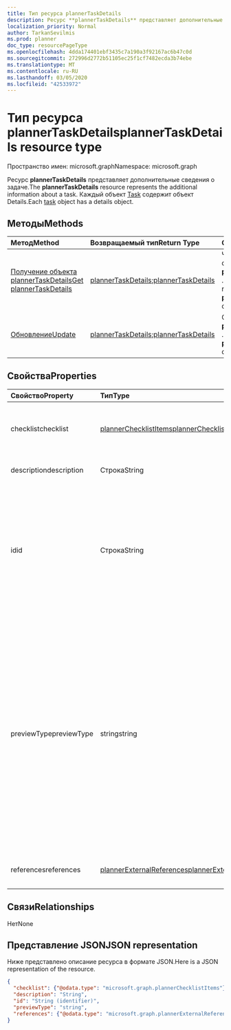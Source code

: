 ```yaml
---
title: Тип ресурса plannerTaskDetails
description: Ресурс **plannerTaskDetails** представляет дополнительные сведения о задаче. Каждый объект Task содержит объект Details.
localization_priority: Normal
author: TarkanSevilmis
ms.prod: planner
doc_type: resourcePageType
ms.openlocfilehash: 4dda174401ebf3435c7a190a3f92167ac6b47c0d
ms.sourcegitcommit: 272996d2772b51105ec25f1cf7482ecda3b74ebe
ms.translationtype: MT
ms.contentlocale: ru-RU
ms.lasthandoff: 03/05/2020
ms.locfileid: "42533972"
---
```

# <a name="plannertaskdetails-resource-type"></a><span data-ttu-id="364e2-104">Тип ресурса plannerTaskDetails</span><span class="sxs-lookup"><span data-stu-id="364e2-104">plannerTaskDetails resource type</span></span>

<span data-ttu-id="364e2-105">Пространство имен: microsoft.graph</span><span class="sxs-lookup"><span data-stu-id="364e2-105">Namespace: microsoft.graph</span></span>

<span data-ttu-id="364e2-106">Ресурс **plannerTaskDetails** представляет дополнительные сведения о задаче.</span><span class="sxs-lookup"><span data-stu-id="364e2-106">The **plannerTaskDetails** resource represents the additional information about a task.</span></span> <span data-ttu-id="364e2-107">Каждый объект [Task](plannertask.md) содержит объект Details.</span><span class="sxs-lookup"><span data-stu-id="364e2-107">Each [task](plannertask.md) object has a details object.</span></span>


## <a name="methods"></a><span data-ttu-id="364e2-108">Методы</span><span class="sxs-lookup"><span data-stu-id="364e2-108">Methods</span></span>

| <span data-ttu-id="364e2-109">Метод</span><span class="sxs-lookup"><span data-stu-id="364e2-109">Method</span></span>           | <span data-ttu-id="364e2-110">Возвращаемый тип</span><span class="sxs-lookup"><span data-stu-id="364e2-110">Return Type</span></span>    |<span data-ttu-id="364e2-111">Описание</span><span class="sxs-lookup"><span data-stu-id="364e2-111">Description</span></span>|
|:---------------|:--------|:----------|
|[<span data-ttu-id="364e2-112">Получение объекта plannerTaskDetails</span><span class="sxs-lookup"><span data-stu-id="364e2-112">Get plannerTaskDetails</span></span>](../api/plannertaskdetails-get.md) | <span data-ttu-id="364e2-113">[plannerTaskDetails](plannertaskdetails.md);</span><span class="sxs-lookup"><span data-stu-id="364e2-113">[plannerTaskDetails](plannertaskdetails.md)</span></span> |<span data-ttu-id="364e2-114">Чтение свойств и связей объекта **plannerTaskDetails** .</span><span class="sxs-lookup"><span data-stu-id="364e2-114">Read properties and relationships of **plannerTaskDetails** object.</span></span>|
|[<span data-ttu-id="364e2-115">Обновление</span><span class="sxs-lookup"><span data-stu-id="364e2-115">Update</span></span>](../api/plannertaskdetails-update.md) | <span data-ttu-id="364e2-116">[plannerTaskDetails](plannertaskdetails.md);</span><span class="sxs-lookup"><span data-stu-id="364e2-116">[plannerTaskDetails](plannertaskdetails.md)</span></span>    |<span data-ttu-id="364e2-117">Обновление объекта **plannerTaskDetails** .</span><span class="sxs-lookup"><span data-stu-id="364e2-117">Update **plannerTaskDetails** object.</span></span> |

## <a name="properties"></a><span data-ttu-id="364e2-118">Свойства</span><span class="sxs-lookup"><span data-stu-id="364e2-118">Properties</span></span>
| <span data-ttu-id="364e2-119">Свойство</span><span class="sxs-lookup"><span data-stu-id="364e2-119">Property</span></span>     | <span data-ttu-id="364e2-120">Тип</span><span class="sxs-lookup"><span data-stu-id="364e2-120">Type</span></span>   |<span data-ttu-id="364e2-121">Описание</span><span class="sxs-lookup"><span data-stu-id="364e2-121">Description</span></span>|
|:---------------|:--------|:----------|
|<span data-ttu-id="364e2-122">checklist</span><span class="sxs-lookup"><span data-stu-id="364e2-122">checklist</span></span>|[<span data-ttu-id="364e2-123">plannerChecklistItems</span><span class="sxs-lookup"><span data-stu-id="364e2-123">plannerChecklistItems</span></span>](plannerchecklistitems.md)|<span data-ttu-id="364e2-124">Коллекция элементов контрольного списка задачи.</span><span class="sxs-lookup"><span data-stu-id="364e2-124">The collection of checklist items on the task.</span></span>|
|<span data-ttu-id="364e2-125">description</span><span class="sxs-lookup"><span data-stu-id="364e2-125">description</span></span>|<span data-ttu-id="364e2-126">Строка</span><span class="sxs-lookup"><span data-stu-id="364e2-126">String</span></span>|<span data-ttu-id="364e2-127">Описание задачи.</span><span class="sxs-lookup"><span data-stu-id="364e2-127">Description of the task</span></span>|
|<span data-ttu-id="364e2-128">id</span><span class="sxs-lookup"><span data-stu-id="364e2-128">id</span></span>|<span data-ttu-id="364e2-129">Строка</span><span class="sxs-lookup"><span data-stu-id="364e2-129">String</span></span>| <span data-ttu-id="364e2-130">Только для чтения.</span><span class="sxs-lookup"><span data-stu-id="364e2-130">Read-only.</span></span> <span data-ttu-id="364e2-131">Идентификатор сведений о задаче.</span><span class="sxs-lookup"><span data-stu-id="364e2-131">ID of the task details.</span></span> <span data-ttu-id="364e2-132">Содержит 28 знаков, учитывается регистр.</span><span class="sxs-lookup"><span data-stu-id="364e2-132">It is 28 characters long and case-sensitive.</span></span> <span data-ttu-id="364e2-133">[Проверка формата](planner-identifiers-disclaimer.md) проводится для службы.</span><span class="sxs-lookup"><span data-stu-id="364e2-133">[Format validation](planner-identifiers-disclaimer.md) is done on the service.</span></span>|
|<span data-ttu-id="364e2-134">previewType</span><span class="sxs-lookup"><span data-stu-id="364e2-134">previewType</span></span>|<span data-ttu-id="364e2-135">string</span><span class="sxs-lookup"><span data-stu-id="364e2-135">string</span></span>|<span data-ttu-id="364e2-136">Устанавливает тип предварительного просмотра задачи.</span><span class="sxs-lookup"><span data-stu-id="364e2-136">This sets the type of preview that shows up on the task.</span></span> <span data-ttu-id="364e2-137">Допустимые значения: `automatic`, `noPreview`, `checklist`, `description`, `reference`.</span><span class="sxs-lookup"><span data-stu-id="364e2-137">The possible values are: `automatic`, `noPreview`, `checklist`, `description`, `reference`.</span></span> <span data-ttu-id="364e2-138">`automatic` Если выбран отображаемый предварительный просмотр, то приложение просматривает задачу.</span><span class="sxs-lookup"><span data-stu-id="364e2-138">When set to `automatic` the displayed preview is chosen by the app viewing the task.</span></span>|
|<span data-ttu-id="364e2-139">references</span><span class="sxs-lookup"><span data-stu-id="364e2-139">references</span></span>|[<span data-ttu-id="364e2-140">plannerExternalReferences</span><span class="sxs-lookup"><span data-stu-id="364e2-140">plannerExternalReferences</span></span>](plannerexternalreferences.md)|<span data-ttu-id="364e2-141">Коллекция ссылок на задачу.</span><span class="sxs-lookup"><span data-stu-id="364e2-141">The collection of references on the task.</span></span>|

## <a name="relationships"></a><span data-ttu-id="364e2-142">Связи</span><span class="sxs-lookup"><span data-stu-id="364e2-142">Relationships</span></span>
<span data-ttu-id="364e2-143">Нет</span><span class="sxs-lookup"><span data-stu-id="364e2-143">None</span></span>


## <a name="json-representation"></a><span data-ttu-id="364e2-144">Представление JSON</span><span class="sxs-lookup"><span data-stu-id="364e2-144">JSON representation</span></span>
<span data-ttu-id="364e2-145">Ниже представлено описание ресурса в формате JSON.</span><span class="sxs-lookup"><span data-stu-id="364e2-145">Here is a JSON representation of the resource.</span></span>

<!--{
  "blockType": "resource",
  "optionalProperties": [],
  "baseType": "microsoft.graph.entity",
  "@odata.type": "microsoft.graph.plannerTaskDetails"
}-->

```json
{
  "checklist": {"@odata.type": "microsoft.graph.plannerChecklistItems"},
  "description": "String",
  "id": "String (identifier)",
  "previewType": "string",
  "references": {"@odata.type": "microsoft.graph.plannerExternalReferences"}
}

```

<!-- uuid: 8fcb5dbc-d5aa-4681-8e31-b001d5168d79
2015-10-25 14:57:30 UTC -->
<!-- {
  "type": "#page.annotation",
  "description": "plannerTaskDetails resource",
  "keywords": "",
  "section": "documentation",
  "tocPath": ""
}-->
